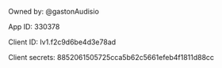 Owned by: @gastonAudisio

App ID: 330378

Client ID: Iv1.f2c9d6be4d3e78ad


Client secrets: 8852061505725cca5b62c5661efeb4f1811d88cc